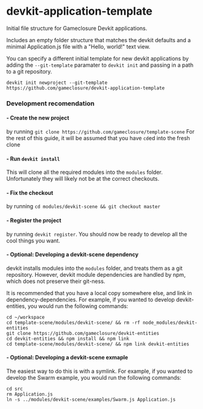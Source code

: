 devkit-application-template
===========================

Initial file structure for Gameclosure Devkit applications.

Includes an empty folder structure that matches the devkit defaults
and a minimal Application.js file with a "Hello, world!" text view.


You can specify a different initial template for new devkit applications
by adding the `--git-template` paramater to `devkit init` and passing in
a path to a git repository.

~~~
devkit init newproject --git-template https://github.com/gameclosure/devkit-application-template
~~~

### Development recomendation

#### - Create the new project
by running `git clone https://github.com/gameclosure/template-scene`
For the rest of this guide, it will be assumed that you have `cd`ed into the fresh clone

#### - Run `devkit install`
This will clone all the required modules into the `modules` folder.  Unfortunately they will likely not be at the correct checkouts.

#### - Fix the checkout
by running `cd modules/devkit-scene && git checkout master`

#### - Register the project
by running `devkit register`. You should now be ready to develop all the cool things you want.

#### - Optional: Developing a devkit-scene dependency
devkit installs modules into the `modules` folder, and treats them as a git repository.  However, devkit module dependencies are handled by npm, which does not preserve their git-ness.

It is recommended that you have a local copy somewhere else, and link in dependency-dependencies.  For example, if you wanted to develop devkit-entities, you would run the following commands:

    cd ~/workspace
    cd template-scene/modules/devkit-scene/ && rm -rf node_modules/devkit-entities
    git clone https://github.com/gameclosure/devkit-entities
    cd devkit-entities && npm install && npm link
    cd template-scene/modules/devkit-scene/ && npm link devkit-entities

#### - Optional: Developing a devkit-scene exmaple
The easiest way to do this is with a symlink.  For example, if you wanted to develop the Swarm example, you would run the following commands:
  
    cd src
    rm Application.js
    ln -s ../modules/devkit-scene/examples/Swarm.js Application.js

